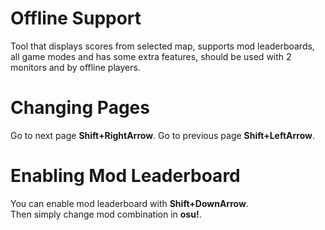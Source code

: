 # Offline Support
Tool that displays scores from selected map, supports mod leaderboards, all game modes and has some extra features, should be used with 2 monitors and by offline players.

# Changing Pages
Go to next page **Shift+RightArrow**.
Go to previous page **Shift+LeftArrow**.

# Enabling Mod Leaderboard
You can enable mod leaderboard with **Shift+DownArrow**.  
Then simply change mod combination in **osu!**.

